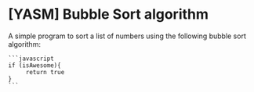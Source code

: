# [YASM] Bubble Sort algorithm

A simple program to sort a list of numbers using the following bubble sort algorithm:

    ```javascript
    if (isAwesome){
         return true
    }
    ```
